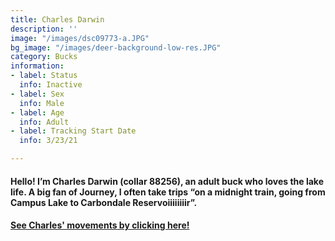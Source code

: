 ```yaml
---
title: Charles Darwin
description: ''
image: "/images/dsc09773-a.JPG"
bg_image: "/images/deer-background-low-res.JPG"
category: Bucks
information:
- label: Status
  info: Inactive
- label: Sex
  info: Male
- label: Age
  info: Adult
- label: Tracking Start Date
  info: 3/23/21

---
```

#### Hello! I’m Charles Darwin (collar 88256), an adult buck who loves the lake life. A big fan of Journey, I often take trips “on a midnight train, going from Campus Lake to Carbondale Reservoiiiiiiiir”.

#### [See Charles' movements by clicking here!](ID_88256.html)